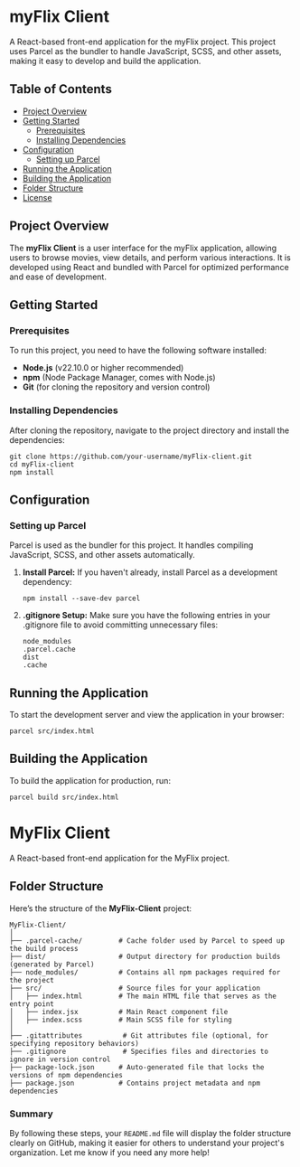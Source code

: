 # myFlix Client

A React-based front-end application for the myFlix project. This project uses Parcel as the bundler to handle JavaScript, SCSS, and other assets, making it easy to develop and build the application.

## Table of Contents
- [Project Overview](#project-overview)
- [Getting Started](#getting-started)
  - [Prerequisites](#prerequisites)
  - [Installing Dependencies](#installing-dependencies)
- [Configuration](#configuration)
  - [Setting up Parcel](#setting-up-parcel)
- [Running the Application](#running-the-application)
- [Building the Application](#building-the-application)
- [Folder Structure](#folder-structure)
- [License](#license)

## Project Overview
The **myFlix Client** is a user interface for the myFlix application, allowing users to browse movies, view details, and perform various interactions. It is developed using React and bundled with Parcel for optimized performance and ease of development.

## Getting Started

### Prerequisites
To run this project, you need to have the following software installed:
- **Node.js** (v22.10.0 or higher recommended)
- **npm** (Node Package Manager, comes with Node.js)
- **Git** (for cloning the repository and version control)

### Installing Dependencies
After cloning the repository, navigate to the project directory and install the dependencies:
```
git clone https://github.com/your-username/myFlix-client.git
cd myFlix-client
npm install
```

## Configuration

### Setting up Parcel
Parcel is used as the bundler for this project. It handles compiling JavaScript, SCSS, and other assets automatically.

1. **Install Parcel:**
   If you haven't already, install Parcel as a development dependency:
   ```
   npm install --save-dev parcel
   ```

2. **.gitignore Setup:** 
   Make sure you have the following entries in your .gitignore file to avoid committing unnecessary files:
   ```
   node_modules
   .parcel.cache
   dist
   .cache
   ```

## Running the Application

To start the development server and view the application in your browser:
```
parcel src/index.html
```

## Building the Application

To build the application for production, run:
```
parcel build src/index.html
```

# MyFlix Client

A React-based front-end application for the MyFlix project.

## Folder Structure

Here’s the structure of the **MyFlix-Client** project:

```
MyFlix-Client/
│
├── .parcel-cache/         # Cache folder used by Parcel to speed up the build process
├── dist/                  # Output directory for production builds (generated by Parcel)
├── node_modules/          # Contains all npm packages required for the project
├── src/                   # Source files for your application
│   ├── index.html         # The main HTML file that serves as the entry point
│   ├── index.jsx          # Main React component file
│   ├── index.scss         # Main SCSS file for styling
│
├── .gitattributes          # Git attributes file (optional, for specifying repository behaviors)
├── .gitignore              # Specifies files and directories to ignore in version control
├── package-lock.json      # Auto-generated file that locks the versions of npm dependencies
├── package.json           # Contains project metadata and npm dependencies
```

### Summary

By following these steps, your `README.md` file will display the folder structure clearly on GitHub, making it easier for others to understand your project's organization. Let me know if you need any more help!

